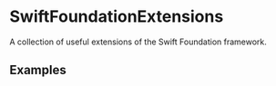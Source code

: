 # SwiftFoundationExtensions

A collection of useful extensions of the Swift Foundation framework.

## Examples
